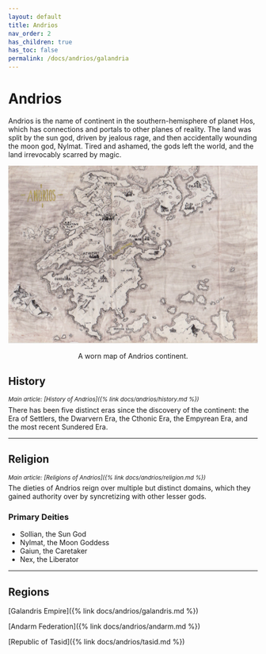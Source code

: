 ```yaml
---
layout: default
title: Andrios
nav_order: 2
has_children: true
has_toc: false
permalink: /docs/andrios/galandria
---
```


# Andrios

Andrios is the name of continent in the southern-hemisphere of planet Hos, which has connections and portals to other planes of reality. The land was split by the sun god, driven by jealous rage, and then accidentally wounding the moon god, Nylmat. Tired and ashamed, the gods left the world, and the land irrevocably scarred by magic.

![](../../assets/images-andrios/map_andrios.jpg)
<p style="text-align: center;">A worn map of Andrios continent.</p>




## History
<sup> _Main article: [History of Andrios]({% link docs/andrios/history.md %})_ </sup><br>
There has been five distinct eras since the discovery of the continent: the Era of Settlers, the Dwarvern Era, the Cthonic Era, the Empyrean Era, and the most recent Sundered Era.

---
## Religion
<sup> _Main article: [Religions of Andrios]({% link docs/andrios/religion.md %})_ </sup><br>
The dieties of Andrios reign over multiple but distinct domains, which they gained authority over by syncretizing with other lesser gods.

### Primary Deities
- Sollian, the Sun God
- Nylmat, the Moon Goddess
- Gaiun, the Caretaker
- Nex, the Liberator

---
## Regions
[Galandris Empire]({% link docs/andrios/galandris.md %})

[Andarm Federation]({% link docs/andrios/andarm.md %})

[Republic of Tasid]({% link docs/andrios/tasid.md %})
